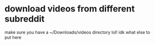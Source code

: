 # download videos from different subreddit
make sure you have a ~/Downloads/videos directory
lol! idk what else to put here
